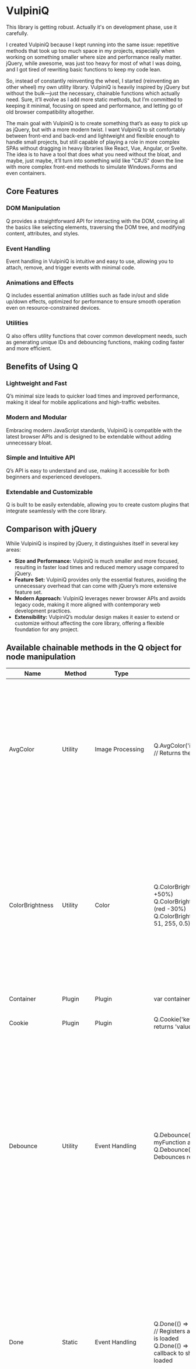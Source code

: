 # VulpiniQ

This library is getting robust. Actually it's on development phase, use it carefully.

I created VulpiniQ because I kept running into the same issue: repetitive methods that took up too much space in my projects, especially when working on something smaller where size and performance really matter. jQuery, while awesome, was just too heavy for most of what I was doing, and I got tired of rewriting basic functions to keep my code lean.

So, instead of constantly reinventing the wheel, I started (reinventing an other wheel) my own utility library. VulpiniQ is heavily inspired by jQuery but without the bulk—just the necessary, chainable functions which actually need. Sure, it’ll evolve as I add more static methods, but I’m committed to keeping it minimal, focusing on speed and performance, and letting go of old browser compatibility altogether.

The main goal with VulpiniQ is to create something that’s as easy to pick up as jQuery, but with a more modern twist. I want VulpiniQ to sit comfortably between front-end and back-end and lightweight and flexible enough to handle small projects, but still capable of playing a role in more complex SPAs without dragging in heavy libraries like React, Vue, Angular, or Svelte. The idea is to have a tool that does what you need without the bloat, and maybe, just maybe, it’ll turn into something wild like "C#JS" down the line with more complex front-end methods to simulate Windows.Forms and even containers.

## Core Features
### DOM Manipulation
Q provides a straightforward API for interacting with the DOM, covering all the basics like selecting elements, traversing the DOM tree, and modifying content, attributes, and styles.

### Event Handling
Event handling in VulpiniQ is intuitive and easy to use, allowing you to attach, remove, and trigger events with minimal code.

### Animations and Effects
Q includes essential animation utilities such as fade in/out and slide up/down effects, optimized for performance to ensure smooth operation even on resource-constrained devices.

### Utilities
Q also offers utility functions that cover common development needs, such as generating unique IDs and debouncing functions, making coding faster and more efficient.

## Benefits of Using Q
### Lightweight and Fast
Q’s minimal size leads to quicker load times and improved performance, making it ideal for mobile applications and high-traffic websites.

### Modern and Modular
Embracing modern JavaScript standards, VulpiniQ is compatible with the latest browser APIs and is designed to be extendable without adding unnecessary bloat.

### Simple and Intuitive API
Q’s API is easy to understand and use, making it accessible for both beginners and experienced developers.

### Extendable and Customizable
Q is built to be easily extendable, allowing you to create custom plugins that integrate seamlessly with the core library.

## Comparison with jQuery
While VulpiniQ is inspired by jQuery, it distinguishes itself in several key areas:

* **Size and Performance:** VulpiniQ is much smaller and more focused, resulting in faster load times and reduced memory usage compared to jQuery.
* **Feature Set:** VulpiniQ provides only the essential features, avoiding the unnecessary overhead that can come with jQuery’s more extensive feature set.
* **Modern Approach:** VulpiniQ leverages newer browser APIs and avoids legacy code, making it more aligned with contemporary web development practices.
* **Extensibility:** VulpiniQ’s modular design makes it easier to extend or customize without affecting the core library, offering a flexible foundation for any project.

## Available chainable methods in the Q object for node manipulation
| **Name** | **Method** | **Type** | **Example** | **Description** |
|----------|------------|----------|-------------|-----------------|
| AvgColor | Utility | Image Processing | Q\.AvgColor\('image\.jpg or canvas', sampleSize, callback\); // Returns the average color of the image or canvas | Calculates the average color of an image by creating a canvas element, drawing the image on it, and analyzing the pixel data to determine the average color\. <br> This technique is useful for generating color palettes, creating visual effects, or enhancing user interface elements based on the predominant colors in an image\. |
| ColorBrightness | Utility | Color | Q\.ColorBrightness\('\#000000', 50\); // \#7f7f7f \(black \+50%\) <br> Q\.ColorBrightness\('rgb\(255, 0, 0\)', \-30\); // rgb\(178, 0, 0\) \(red \-30%\) <br> Q\.ColorBrightness\('rgba\(0, 0, 255, 0\.5\)', 20\); // rgba\(51, 51, 255, 0\.5\) \(blue \+20%\) | Adjusts the brightness of a given color by a specified percentage, making the color lighter or darker\. <br> This function can be used to dynamically change colors for various UI elements, providing visual feedback or creating color schemes with different shades\. <br> It supports both hexadecimal and RGB/RGBA color formats, making it flexible for different use cases in web design or graphics\. |
| Container | Plugin | Plugin | var containers = Q\.Container\(\); | Useful to create tabbed containers\. |
| Cookie | Plugin | Plugin | Q\.Cookie\('key', 'value to store'\); Q\.Cookie\('key'\); // returns 'value to store' | Provides methods to store and retrieve data from the browser cookies\. |
| Debounce | Utility | Event Handling | Q\.Debounce\('myFunction', 500, myFunction\); // Calls myFunction after 500ms of inactivity <br> Q\.Debounce\('resizeEvent', 300, handleResize\); // Debounces resize handling function | Debounces a function to ensure it is only called after a specified delay since the last invocation, effectively preventing multiple calls in rapid succession\. <br> This technique is particularly useful in scenarios like resizing windows, scrolling, or typing events, where multiple triggers can lead to performance issues or unintended behavior\. <br> By controlling the rate at which a function can fire, developers can optimize performance and enhance user experience\. |
| Done | Static | Event Handling | Q\.Done\(\(\) => { console\.log\('Window has fully loaded'\); }\); // Registers a callback to log a message once the window is loaded <br> Q\.Done\(\(\) => { alert\('Page is ready\!'\); }\); // Adds another callback to show an alert when the window has fully loaded | Registers one or more callback functions to be executed once the window has completely loaded, ensuring that all resources are available\. <br> Useful for executing scripts that depend on the DOM, images, or other resources being fully loaded\. <br> This function allows for multiple callbacks to be registered, which will all be executed in the order they were added when the load event occurs\. |
| Fetch | Plugin | Plugin | Q\.fetch\('https://api\.example\.com/data', \(error, data\) => console\.log\(error, data\)\); | Fetches data from a URL and returns it to a callback function\. Supports retries, timeouts, and custom response validation\. |
| Form | Plugin | Plugin | var containers = Q\.Form\(\) | Form is a simple library for creating forms and windows in the browser\. It provides a set of methods for creating form elements, windows, and other UI components\. |
| HSL2RGB | Utility | Color | Q\.HSL2RGB\(0, 0, 1\); // \[255, 255, 255\] <br> Q\.HSL2RGB\(0, 1, 0\.5\); // \[255, 0, 0\] <br> Q\.HSL2RGB\(0\.33, 1, 0\.5\); // \[0, 255, 0\] | Converts HSL \(Hue, Saturation, Lightness\) color values to RGB \(Red, Green, Blue\) format\. <br> This function is essential for applications that require color transformations, allowing developers to switch between different color representations easily\. <br> Understanding color models is key in design, and this utility helps bridge the gap between HSL, which is often more intuitive for humans, and RGB, which is commonly used in digital displays\. |
| ID | Utility | Utility | Q\.ID\(8, 'user\-'\); // user\-1a2b3c4d <br> Q\.ID\(\); // 1a2b3c4d <br> Q\.ID\(12, 'session\-'\); // session\-1a2b3c4d5e6f | It's useful for creating unique identifiers for users, sessions, or any items requiring distinct identification\. <br> The ID is generated using random hexadecimal digits \(0\-9 and a\-f\) and can be customized with a prefix for better context or categorization\. |
| Icons | Plugin | Plugin | Q\.Icons\(\); | Additional icons for the VulpiniQ library\. |
| Image | Plugin | Plugin | var image = Q\.Image\(\); | Useful to manipulate images\. |
| ImageViewer | Plugin | Plugin | Q\.ImageViewer\(\)\.selector\('\.image'\)\.open\(\['image1\.jpg', 'image2\.jpg'\]\); | A simple image viewer plugin |
| JSON | Plugin | Plugin | var json = Q\.JSON\({ key: 'value' }\); json\.Parse\({ modify: true, recursive: true }, \(key, value\) => value \+ ' modified'\); | Provides methods to parse, deflate, and inflate, modify JSON objects\. |
| Leaving | Static | Event Handling | Q\.Leaving\(\(event\) => { console\.log\('Window is about to be unloaded'\); }\); // Logs a message when the window is about to unload <br> Q\.Leaving\(\(event\) => { event\.returnValue = 'Are you sure you want to leave?'; }\); // Prompts the user with a confirmation message before leaving | Registers callbacks to be executed when the window is about to be unloaded, providing a chance to run cleanup tasks or warn the user about unsaved changes\. <br> This can be useful for saving state, logging actions, or preventing accidental navigation away from the page\. <br> Multiple callbacks can be registered, and they will be executed in the order they were added whenever the beforeunload event is triggered\. |
| NodeBlock | Plugin | Plugin | var uml = Q\.NodeBlock\('\#canvas', 800, 600\); // Create a new UML canvas | A plugin for creating UML blocks and connections\. |
| RGB2HSL | Utility | Color | Q\.RGB2HSL\(255, 255, 255\); // \[0, 0, 1\] <br> Q\.RGB2HSL\(0, 0, 0\); // \[0, 0, 0\] <br> Q\.RGB2HSL\(255, 0, 0\); // \[0, 1, 0\.5\] | Converts RGB color values to HSL format, providing a different way to represent colors that can be more intuitive for artists and designers\. <br> HSL stands for Hue, Saturation, and Lightness, making it easier to manipulate colors based on human perception\. <br> This conversion is essential for applications requiring color manipulation, such as image editing or web design, where understanding color relationships is crucial\. |
| Ready | Static | Event Handling | Q\.Ready\(\(\) => { console\.log\('DOM is ready'\); }\); // Executes a callback when the DOM is fully loaded <br> Q\.Ready\(\(\) => { document\.body\.style\.backgroundColor = 'lightblue'; }\); // Changes the background color once the DOM is ready | Registers callbacks to be executed once the DOM is fully loaded and parsed, ensuring your scripts can safely interact with the document's structure\. <br> Ideal for initializing features, manipulating elements, or setting up event listeners without waiting for the entire page \(images, styles\) to load\. <br> Multiple callbacks can be added, and they will be executed in sequence when the DOMContentLoaded event fires, or immediately if the DOM is already ready\. |
| Resize | Static | Event Handling | Q\.Resize\(\(width, height\) => { console\.log\(\`Width: ${width}, Height: ${height}\`\); }\); // Logs the new dimensions every time the window is resized <br> Q\.Resize\(\(width, height\) => { document\.body\.style\.fontSize = \`${width / 100}px\`; }\); // Adjusts font size based on the window's width | Registers callbacks to be executed whenever the window is resized, providing the updated width and height\. <br> This is useful for dynamic layouts, responsive design adjustments, or recalculating dimensions based on the window size\. <br> Each registered callback will receive the current window width and height, and multiple callbacks can be added to handle different aspects of resizing\. |
| Socket | Plugin | Plugin | var socket = Q\.Socket\('ws://localhost:8080', console\.log, console\.log\); | Provides a WebSocket implementation with automatic reconnection and status callbacks\. |
| Storage | Plugin | Plugin | Q\.Storage\('key', 'value to store'\); Q\.Storage\('key'\); // returns 'value to store' | Provides methods to store and retrieve data from the local storage\. |
| String | Plugin | Plugin | Q\.String\('hello'\)\.capitalize\(\); // returns 'Hello' | Provides methods to manipulate strings\. |
| Style | Plugin | Plugin | Q\.style\(':root { \-\-color: red; } body { background\-color: var\(\-\-color\); }'\); | Provides methods to apply global styles to the document\. It's useful for applying CSS variables from JavaScript\. Q\.style will be removed after the styles are applied on the document ready event\. |
| Task | Plugin | Plugin | var task = Q\.Task\('task1', \(\) => console\.log\('Task 1'\), \(\) => console\.log\('Task 2'\)\); task\.Run\(\); | Provides methods to run tasks asynchronously and handle their completion or failure\. Basically a Promise wrapper, but with more control\. |
| Timer | Plugin | Plugin | Q\.Timer\(\(\) => console\.log\('Tick'\), 'timer1', { tick: 5, delay: 1000, interrupt: true }\); | Provides a timer implementation with automatic stop and interrupt\. Useful for running tasks at intervals or for a specific duration\. |
| addClass | Prototype | Class Manipulation | Q\(selector\)\.addClass\("class1"\); // Adds a single class <br> Q\(selector\)\.addClass\("class1 class2"\); // Adds multiple classes | Adds one or more classes to each node, ignoring duplicates\. |
| animate | Prototype | Animation | Q\(selector\)\.animate\(500, { opacity: 0 }, \(\) => { console\.log\('Fade out complete'\); }\); // Fades out over 500ms <br> Q\(selector\)\.animate\(1000, { left: "100px", top: "50px" }\); // Moves to new position in 1 second <br> Q\(selector\)\.animate\(700, { opacity: 1, backgroundColor: "\#ff0000" }, \(\) => { alert\('Animation finished\!'\); }\); // Changes opacity and background color | Animates each node using specified CSS properties over a given duration, with an optional callback when complete\. |
| append | Prototype | DOM Manipulation | Q\(selector\)\.append\("<p>New paragraph</p>"\); // Adds a paragraph as HTML <br> Q\(selector\)\.append\(document\.createElement\("div"\)\); // Adds a div element <br> Q\(selector\)\.append\(Q\(otherSelector\)\); // Appends a Q object <br> Q\(selector\)\.append\(\[document\.createElement\("span"\), document\.createElement\("img"\)\]\); // Appends multiple elements <br> Q\(selector\)\.append\(document\.querySelectorAll\("\.items"\)\); // Appends a NodeList of elements | Appends child nodes, HTML, or multiple elements to each node\. |
| attr | Prototype | Attribute Manipulation | Q\(selector\)\.attr\("id", "newId"\); // Sets the "id" attribute to "newId" <br> Q\(selector\)\.attr\({ "src": "image\.jpg", "alt": "An image" }\); // Sets multiple attributes <br> Q\(selector\)\.attr\("href"\); // Gets the "href" attribute value | Gets or sets attributes on the nodes, supporting multiple attributes at once\. |
| bind | Prototype | Event Handling | Q\(selector\)\.bind\("click", \(\) => console\.log\("Clicked"\)\); // Logs "Clicked" when any matching node is clicked <br> Q\("\.btn"\)\.bind\("mouseover", \(e\) => { console\.log\(\`Hovered over: ${e\.target\.tagName}\`\); }\); // Logs the tag name of the hovered element <br> Q\("ul"\)\.bind\("click", \(e\) => { console\.log\(\`Item clicked: ${e\.target\.textContent}\`\); }\); // Logs the text of the clicked list item | Adds an event listener to each node, allowing for event delegation to improve performance\. |
| blur | Prototype | Form Manipulation | Q\(selector\)\.blur\(\); // Removes focus from the first matched input field <br> Q\("\.active"\)\.blur\(\); // Blurs the first active element <br> Q\("textarea"\)\.blur\(\); // Blurs the first textarea in the selection | Removes focus from the first node in the selection, effectively blurring it\. |
| children | Prototype | Traversal | Q\(selector\)\.children\(\); // Returns all child nodes of the first matched element <br> Q\("\#parent"\)\.children\(\); // Gets all children of the element with id 'parent' <br> Q\("ul"\)\.children\(\); // Retrieves all child nodes of the first unordered list | Retrieves the direct child nodes of the first node in the selection\. |
| click | Prototype | Event Handling | Q\(selector\)\.click\(\); // Triggers a click event on all matched elements <br> Q\("\.button"\)\.click\(\); // Simulates clicks on all elements with the class 'button' <br> Q\("a"\)\.click\(\); // Automatically clicks the first anchor element in the selection | Simulates a click event on each node in the selection\. |
| clone | Prototype | DOM Manipulation | Q\(selector\)\.clone\(\); // Clones the first matched element <br> const newElement = Q\("\.item"\)\.clone\(\); // Clones the first element with the class 'item' and stores it in newElement <br> const clonedDiv = Q\("\#myDiv"\)\.clone\(\); // Clones the element with the ID 'myDiv' | Creates a deep copy of the first node in the selection, including its child nodes\. |
| closest | Prototype | Traversal | Q\(selector\)\.closest\("\.parent"\); // Returns the closest parent with class 'parent' <br> const closestSection = Q\("\.child"\)\.closest\("section"\); // Finds the closest section ancestor of the first element with the class 'child' <br> const closestForm = Q\("\#inputField"\)\.closest\("form"\); // Gets the nearest form ancestor of the element with ID 'inputField' | Finds the nearest ancestor node of the first node that matches a given selector\. |
| css | Prototype | Style Manipulation | Q\(selector\)\.css\('color', 'red'\); // Sets the text color of the first selected element to red <br> const backgroundColor = Q\(selector\)\.css\('background\-color'\); // Gets the background color of the first selected element <br> Q\(selector\)\.css\({ margin: '10px', padding: '5px' }\); // Sets multiple styles on each selected element | Retrieves or sets CSS styles on the selected nodes\. Supports setting multiple styles if provided as an object\. |
| data | Prototype | Data Manipulation | Q\(selector\)\.data\('userId', 123\); // Sets the data\-userId attribute to 123 on each selected element <br> const userId = Q\(selector\)\.data\('userId'\); // Retrieves the value of the data\-userId attribute from the first selected element <br> const isActive = Q\(selector\)\.data\('isActive'\); // Retrieves the value of the data\-isActive attribute, returns null if not set | Retrieves or sets data\-\* attributes on the selected nodes\. Provides an easy way to store and access custom data associated with the elements\. |
| each | Prototype | Iteration | Q\(selector\)\.each\(\(index, element\) => console\.log\(index, element\)\); // Logs the index and element for each node in the selection <br> Q\(selector\)\.each\(\(index, element\) => element\.style\.color = 'red'\); // Changes the text color to red for each selected element | Iterates over all nodes in the Q object and executes a callback on each node, providing access to the index and element\. |
| empty | Prototype | Content Manipulation | Q\(selector\)\.empty\(\); | Empties the innerHTML of each node\. |
| eq | Prototype | Traversal | Q\(selector\)\.eq\(1\); | Returns a specific node by index\. |
| fadeIn | Prototype | Display | Q\(selector\)\.fadeIn\(duration, callback\); | Fades in each node\. |
| fadeOut | Prototype | Display | Q\(selector\)\.fadeOut\(duration, callback\); | Fades out each node\. |
| fadeTo | Prototype | Display | Q\(selector\)\.fadeTo\(opacity, duration, callback\); | Fades each node to a specific opacity\. |
| fadeToggle | Prototype | Display | Q\(selector\)\.fadeToggle\(duration, callback\); | Toggles the fade state of each node\. |
| find | Prototype | Traversal | Q\(selector\)\.find\("\.child"\); | Finds child nodes of the first node that match a specific selector\. |
| first | Prototype | Traversal | Q\(selector\)\.first\(\); | Returns the first node\. |
| focus | Prototype | Form Manipulation | Q\(selector\)\.focus\(\); | Focuses on the first node\. |
| hasClass | Prototype | Class Manipulation | Q\(selector\)\.hasClass\(className\); | Checks if the first node has a specific class\. |
| height | Prototype | Dimensions | Q\(selector\)\.height\(value\); | Gets or sets the height of the first node\. |
| hide | Prototype | Display | Q\(selector\)\.hide\(duration, callback\); | Hides each node, optionally with a fade\-out effect over a specified duration\. |
| html | Prototype | Content Manipulation | const currentHtml = Q\(selector\)\.html\(\); // Retrieves the innerHTML of the first selected element <br> Q\(selector\)\.html\('<div>New Content</div>'\); // Sets the innerHTML of each selected element to '<div>New Content</div>' <br> Q\(selector\)\.html\(\['<span>First</span>', '<span>Second</span>'\]\); // Sets the innerHTML with an array of strings <br> const newNode = Q\('<p>Paragraph</p>'\); Q\(selector\)\.html\(newNode\); // Sets the innerHTML with a Q object containing a new node <br> Q\(selector\)\.html\(document\.createElement\('div'\)\); // Sets the innerHTML with a new HTMLElement <br> const nodeList = document\.querySelectorAll\('\.child'\); Q\(selector\)\.html\(nodeList\); // Sets the innerHTML with a NodeList of child elements <br> Q\(selector\)\.html\(\[\]\); // Sets the innerHTML to an empty string <br> Q\(selector\)\.html\(null\); // Sets the innerHTML to an empty string | Gets or sets the innerHTML of the nodes\. This method allows for easy manipulation of the content inside the selected elements\. |
| id | Prototype | Attributes | const currentId = Q\(selector\)\.id\(\); // Retrieves the current id of the first selected element <br> Q\(selector\)\.id\('new\-id'\); // Sets the id of the first selected element to 'new\-id' | Gets or sets the id attribute of the first node\. This provides a simple way to retrieve or modify the unique identifier of an element\. |
| index | Prototype | Traversal | const idx = Q\(selector\)\.index\(\); // Retrieves the index of the first selected node among its siblings <br> Q\(selector\)\.index\(2\); // Moves the first selected node to the index position 2 within its parent | Returns the index of the first node, or moves the node to a specific index within its parent\. |
| inside | Prototype | Traversal | Q\(selector\)\.inside\("\.parent"\); // Returns true if the first selected element is within a parent matching the selector <br> const isChild = Q\(selector\)\.inside\("\#container"\); // Checks if the first node is inside the element with ID "container" | Checks if the first node is inside another node, determined by a specific selector\. |
| is | Prototype | Utilities | Q\(selector\)\.is\(":visible"\); // Checks if the element is currently visible <br> Q\(selector\)\.is\(":checked"\); // Checks if a checkbox or radio button is checked <br> Q\(selector\)\.is\(anotherElement\); // Compares the first node with another DOM element <br> Q\(selector\)\.is\(":hover"\); // Checks if the element is currently being hovered over | Checks if the first node matches a specific selector or condition, allowing for dynamic queries and element comparisons\. |
| isDarkColor | Utility | Color | Q\.isDarkColor\('\#000000'\); // true <br> Q\.isDarkColor\('\#ffffff'\); // false <br> Q\.isDarkColor\('\#4c4c4c', 30, 90\); // true | Determines if a color is dark or light based on the HSP \(Hue, Saturation, Perceived brightness\) model\. <br> This utility helps in designing user interfaces by ensuring adequate contrast between text and background colors, enhancing readability and accessibility\. <br> Users can adjust the margin and threshold parameters to fine\-tune sensitivity according to their design needs\. |
| isExists | Prototype | Utilities | Q\(selector\)\.isExists\(\); or Q\.isExists\('\.ok'\) | Checks if the first node exists in the DOM\. |
| last | Prototype | Traversal | Q\(selector\)\.last\(\); | Returns the last node\. |
| map | Prototype | Array | Q\(selector\)\.map\(el => el\.innerHTML\); | Maps each node to a new array\. |
| off | Prototype | Event Handling | Q\(selector\)\.off\("click", handler\); | Removes an event listener from each node\. |
| offset | Prototype | Dimensions | Q\(selector\)\.offset\(\); | Returns the top and left offset of the first node relative to the document\. |
| on | Prototype | Event Handling | Q\(selector\)\.on\("click", \(\) => console\.log\("Clicked"\)\); | Adds an event listener to each node\. |
| parent | Prototype | Traversal | Q\(selector\)\.parent\(\); | Returns the parent node of the first node\. |
| position | Prototype | Dimension/Position | Q\(selector\)\.position\(\); | Returns the top and left position of the first node relative to its offset parent\. |
| prepend | Prototype | DOM Manipulation | Q\(selector\)\.prepend\("<div>Prepended</div>"\); | Prepends child nodes or HTML to each node\. |
| prop | Prototype | Property Manipulation | Q\(selector\)\.prop\(property, value\); | Gets or sets a property on the nodes\. |
| remove | Prototype | DOM Manipulation | Q\(selector\)\.remove\(\); | Removes each node from the DOM\. |
| removeAttr | Prototype | Attribute Manipulation | Q\(selector\)\.removeAttr\(attribute\); | Removes an attribute from each node\. |
| removeClass | Prototype | Class Manipulation | Q\(selector\)\.removeClass\("class1 class2"\); | Removes one or more classes from each node\. |
| removeData | Prototype | Data Manipulation | Q\(selector\)\.removeData\(key\); | Removes a data\-\* attribute from each node\. |
| removeProp | Prototype | Property Manipulation | Q\(selector\)\.removeProp\(property\); | Removes a property from each node\. |
| removeTransition | Prototype | Display | Q\(selector\)\.removeTransition\(\); | Removes the transition from each node\. |
| scrollHeight | Prototype | Scroll Manipulation | Q\(selector\)\.scrollHeight\(\); | Returns the scroll height of the first node\. |
| scrollLeft | Prototype | Scroll Manipulation | Q\(selector\)\.scrollLeft\(value, increment\); | Gets or sets the horizontal scroll position of the first node, with an option to increment\. |
| scrollTop | Prototype | Scroll Manipulation | Q\(selector\)\.scrollTop\(value, increment\); | Gets or sets the vertical scroll position of the first node, with an option to increment\. |
| scrollWidth | Prototype | Dimensions | Q\(selector\)\.scrollWidth\(\); | Returns the scroll width of the first node\. |
| show | Prototype | Display | Q\(selector\)\.show\(duration, callback\); | Shows each node, optionally with a fade\-in effect over a specified duration\. |
| size | Prototype | Dimensions | Q\(selector\)\.size\(\); | Returns the width and height of the first node\. |
| text | Prototype | Content Manipulation | Q\(selector\)\.text\(string\); | Gets or sets the text content of the nodes\. |
| toggle | Prototype | Utilities | Q\(selector\)\.toggle\(\); | Toggles the display of each node\. |
| toggleClass | Prototype | Class Manipulation | Q\(selector\)\.toggleClass\(className\); | Toggles a class on each node\. |
| trigger | Prototype | Event Handling | Q\(selector\)\.trigger\("click"\); | Triggers a specific event on each node\. |
| unwrap | Prototype | DOM Manipulation | Q\(selector\)\.unwrap\(\); | Removes the parent wrapper of each node\. |
| val | Prototype | Form Manipulation | Q\(selector\)\.val\(value\); | Gets or sets the value of form elements in the nodes\. |
| wait | Prototype | Utility | Q\('\.text'\)\.wait\(1000\)\.text\('Hello, World\!'\); | Returns a promise that resolves after a given time\. Useful for delaying actions\. |
| walk | Prototype | Iteration | Q\(selector\)\.walk\(\(node\) => console\.log\(node\), true\); // Passes Q object | Walks through all nodes in the Q object and executes a callback on each node, passing the current node as a Q object or raw element based on the boolean parameter\. |
| width | Prototype | Dimensions | Q\(selector\)\.width\(value\); | Gets or sets the width of the first node\. |
| wrap | Prototype | DOM Manipulation | Q\(selector\)\.wrap\("<div class='wrapper'></div>"\); | Wraps each node with the specified wrapper element\. |
| wrapAll | Prototype | DOM Manipulation | Q\(selector\)\.wrapAll\("<div class='wrapper'></div>"\); | Wraps all nodes together in a single wrapper element\. |
| zIndex | Prototype | Display | Q\(selector\)\.zIndex\(value\); | Gets or sets the z\-index of the first node\. |
